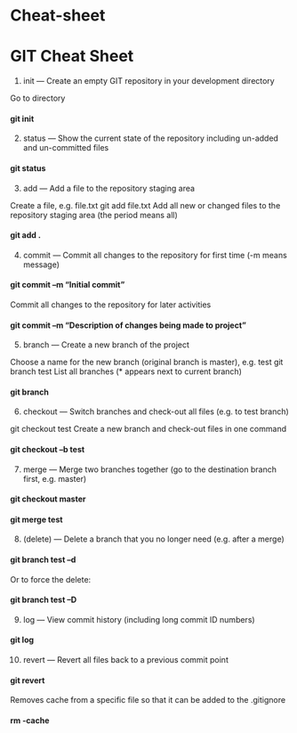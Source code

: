 # Cheat-sheet

# GIT Cheat Sheet

 

1) init — Create an empty GIT repository in your development directory

Go to directory

#### git init
 

2) status — Show the current state of the repository including un-added and un-committed files

#### git status
 
3) add — Add a file to the repository staging area

Create a file, e.g. file.txt
git add file.txt
Add all new or changed files to the repository staging area (the period means all)

#### git add .
 

4) commit — Commit all changes to the repository for first time (-m means message)

#### git commit –m “Initial commit”

Commit all changes to the repository for later activities

#### git commit –m “Description of changes being made to project”
 

5) branch — Create a new branch of the project

Choose a name for the new branch (original branch is master), e.g. test
git branch test
List all branches (* appears next to current branch)

#### git branch
 

6) checkout — Switch branches and check-out all files (e.g. to test branch)

git checkout test
Create a new branch and check-out files in one command

#### git checkout –b test
 

7) merge — Merge two branches together (go to the destination branch first, e.g. master)

#### git checkout master
#### git merge test
 

8) (delete) — Delete a branch that you no longer need (e.g. after a merge)

#### git branch test –d

Or to force the delete:

#### git branch test –D
 

9) log — View commit history (including long commit ID numbers)

#### git log
 

10) revert — Revert all files back to a previous commit point

#### git revert <long commit ID from the log command>

Removes cache from a specific file so that it can be added to the .gitignore
#### rm -cache


